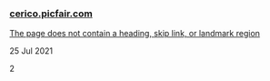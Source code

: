 ### [cerico.picfair.com](https://lighthouse.picfair.com/cerico.picfair.com.html)

[The page does not contain a heading, skip link, or landmark region](https://github.com/picfair/fleetnation/pull/3143)

25 Jul 2021

2